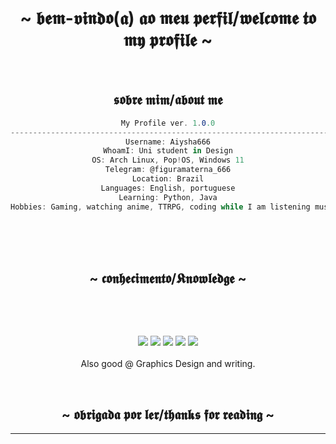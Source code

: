 <body>
  <center>
<h1 align="center">~ 𝖇𝖊𝖒-𝖛𝖎𝖓𝖉𝖔(𝖆) 𝖆𝖔 𝖒𝖊𝖚 𝖕𝖊𝖗𝖋𝖎𝖑/𝖜𝖊𝖑𝖈𝖔𝖒𝖊 𝖙𝖔 𝖒𝖞 𝖕𝖗𝖔𝖋𝖎𝖑𝖊 ~</h1>
<br>
<h2 align="center"> 𝖘𝖔𝖇𝖗𝖊 𝖒𝖎𝖒/𝖆𝖇𝖔𝖚𝖙 𝖒𝖊 </h2>

```csharp
My Profile ver. 1.0.0
-----------------------------------------------------------------------------------
Username: Aiysha666
WhoamI: Uni student in Design
OS: Arch Linux, Pop!OS, Windows 11
Telegram: @figuramaterna_666
Location: Brazil
Languages: English, portuguese
Learning: Python, Java
Hobbies: Gaming, watching anime, TTRPG, coding while I am listening music

```

<br><br><br>
</div>
<div>
<h2 align="center">            ~ 𝖈𝖔𝖓𝖍𝖊𝖈𝖎𝖒𝖊𝖓𝖙𝖔/𝕶𝖓𝖔𝖜𝖑𝖊𝖉𝖌𝖊 ~</h2>
 <br>
<p>
  </div>
</div>
<div>
  <br>
<p align="center"><img src="https://img.shields.io/badge/python-3670A0?style=for-the-badge&logo=python&logoColor=ffdd54"/> <img src="https://img.shields.io/badge/html5-%23E34F26.svg?style=for-the-badge&logo=html5&logoColor=white"/> <img src="https://img.shields.io/badge/javascript-%23323330.svg?style=for-the-badge&logo=javascript&logoColor=%23F7DF1E"/> <img src="https://img.shields.io/badge/java-%23ED8B00.svg?style=for-the-badge&logo=openjdk&logoColor=white"/> <img src="https://img.shields.io/badge/css3-%231572B6.svg?style=for-the-badge&logo=css3&logoColor=white"/> <br><br>
Also good @ Graphics Design and writing.
</p>
<br>
<h2 align="center"> ~ 𝖔𝖇𝖗𝖎𝖌𝖆𝖉𝖆 𝖕𝖔𝖗 𝖑𝖊𝖗/𝖙𝖍𝖆𝖓𝖐𝖘 𝖋𝖔𝖗 𝖗𝖊𝖆𝖉𝖎𝖓𝖌 ~ </h2>
<div align="center">
</div>
<hr>
</div>
</div>
    </center>
</body>
